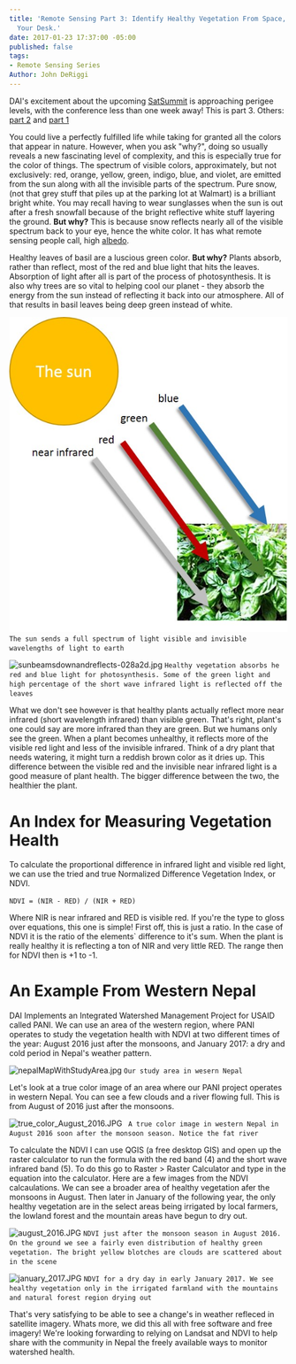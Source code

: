 ```yaml
---
title: 'Remote Sensing Part 3: Identify Healthy Vegetation From Space, Without Leaving
  Your Desk.'
date: 2017-01-23 17:37:00 -05:00
published: false
tags:
- Remote Sensing Series
Author: John DeRiggi
---
```


DAI's excitement about the upcoming [SatSummit](https://satsummit.io/) is approaching perigee levels, with the conference less than one week away! This is part 3. Others: [part 2](https://dai-global-digital.com/part-2-la-la-landsat-making-use-of-landsat-imagery.html) and [part 1](https://dai-global-digital.com/remote-sensing-of-the-earth.html)


You could live a perfectly fulfilled life while taking for granted all the colors that appear in nature. However, when you ask "why?", doing so usually reveals a new fascinating level of complexity, and this is especially true for the color of things. The spectrum of visible colors, approximately, but not exclusively: red, orange, yellow, green, indigo, blue, and violet, are emitted from the sun along with all the invisible parts of the spectrum. Pure snow, (not that grey stuff that piles up at the parking lot at Walmart) is a brilliant bright white. You may recall having to wear sunglasses when the sun is out after a fresh snowfall because of the bright reflective white stuff layering the ground. **But why?** This is because snow reflects nearly all of the visible spectrum back to your eye, hence the white color. It has what remote sensing people call, high [albedo](https://en.wikipedia.org/wiki/Albedo).

Healthy leaves of basil are a luscious green color. **But why?** Plants absorb, rather than reflect, most of the red and blue light that hits the leaves. Absorption of light after all is part of the process of photosynthesis. It is also why trees are so vital to helping cool our planet - they absorb the energy from the sun instead of reflecting it back into our atmosphere. All of that results in basil leaves being deep green instead of white. 


![sunbeamingdownlight.jpg](/uploads/sunbeamingdownlight.jpg)
```The sun sends a full spectrum of light visible and invisible wavelengths of light to earth```

![sunbeamsdownandreflects-028a2d.jpg](/uploads/sunbeamsdownandreflects-028a2d.jpg)
```Healthy vegetation absorbs he red and blue light for photosynthesis. Some of the green light and high percentage of the short wave infrared light is reflected off the leaves```

What we don't see however is that healthy plants actually reflect more near infrared (short wavelength infrared) than visible green. That's right, plant's one could say are more infrared than they are green. But we humans only see the green. When a plant becomes unhealthy, it reflects more of the visible red light and less of the invisible infrared. Think of a dry plant that needs watering, it might turn a reddish brown color as it dries up. This difference between the visible red and the invisible near infrared light is a good measure of plant health. The bigger difference between the two, the healthier the plant. 

# An Index for Measuring Vegetation Health

To calculate the proportional difference in infrared light and visible red light, we can use the tried and true Normalized Difference Vegetation Index, or NDVI.

`NDVI = (NIR - RED) / (NIR + RED)`

Where NIR is near infrared and RED is visible red. If you're the type to gloss over equations, this one is simple! First off, this is just a ratio. In the case of NDVI it is the ratio of the elements` difference to it's sum. When the plant is really healthy it is reflecting a ton of NIR and very little RED. The range then for NDVI then is +1 to -1.

# An Example From Western Nepal
DAI Implements an Integrated Watershed Management Project for USAID called PANI. We can use an area of the western region, where PANI operates to study the vegetation health with NDVI at two different times of the year: August 2016 just after the monsoons, and January 2017: a dry and cold period in Nepal's weather pattern.

![nepalMapWithStudyArea.jpg](/uploads/nepalMapWithStudyArea.jpg)
```Our study area in wesern Nepal```

Let's look at a true color image of an area where our PANI project operates in western Nepal. You can see a few clouds and a river flowing full. This is from August of 2016 just after the monsoons.

![true_color_August_2016.JPG](/uploads/true_color_August_2016.JPG)
``` A true color image in western Nepal in August 2016 soon after the monsoon season. Notice the fat river```

To calculate the NDVI I can use QGIS (a free desktop GIS) and open up the raster calculator to run the formula with the red band (4) and the short wave infrared band (5). To do this go to Raster > Raster Calculator and type in the equation into the calculator. Here are a few images from the NDVI calcaulations. We can see a broader area of healthy vegetation afer the monsoons in August. Then later in January of the following year, the only healthy vegetation are in the select areas being irrigated by local farmers, the lowland forest and the mountain areas have begun to dry out.

![august_2016.JPG](/uploads/august_2016.JPG)
```NDVI just after the monsoon season in August 2016. On the ground we see a fairly even distribution of healthy green vegetation. The bright yellow blotches are clouds are scattered about in the scene```

![january_2017.JPG](/uploads/january_2017.JPG)
```NDVI for a dry day in early January 2017. We see healthy vegetation only in the irrigated farmland with the mountains and natural forest region drying out```

That's very satisfying to be able to see a change's in weather refleced in satellite imagery. Whats more, we did this all with free software and free imagery! We're looking forwarding to relying on Landsat and NDVI to help share with the community in Nepal the freely available ways to monitor watershed health.